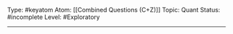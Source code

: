 Type: #keyatom
Atom: [[Combined Questions (C+Z)]]
Topic: Quant 
Status: #incomplete 
Level: #Exploratory 

----
